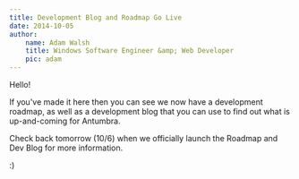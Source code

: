 ```yaml
---
title: Development Blog and Roadmap Go Live
date: 2014-10-05
author:
    name: Adam Walsh
    title: Windows Software Engineer &amp; Web Developer
    pic: adam
---
```


Hello!

If you've made it here then you can see we now have a development roadmap, as well
as a development blog that you can use to find out what is up-and-coming for
Antumbra.

Check back tomorrow (10/6) when we officially launch the Roadmap and Dev Blog
for more information.

:)
